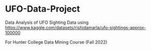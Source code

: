# UFO-Data-Project
Data Analysis of UFO Sighting Data using https://www.kaggle.com/datasets/rishidamarla/ufo-sightings-approx-100000

For Hunter College Data Mining Course (Fall 2022)
